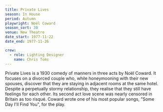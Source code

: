 ```yaml
---
title: Private Lives
season: In House
period: Autumn
playwright: Noël Coward
season_sort: 30
venue: New Theatre
date_start: 1977-11-22
date_end: 1977-11-26

crew:
  - role: Lighting Designer
    name: Chris Toms
---
```


Private Lives is a 1930 comedy of manners in three acts by Noël Coward. It focuses on a divorced couple who, while honeymooning with their new spouses, discover that they are staying in adjacent rooms at the same hotel. Despite a perpetually stormy relationship, they realise that they still have feelings for each other. Its second act love scene was nearly censored in Britain as too risqué. Coward wrote one of his most popular songs, "Some Day I'll Find You", for the play.
